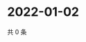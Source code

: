 # 2022-01-02

共 0 条

<!-- BEGIN WEIBO -->
<!-- 最后更新时间 Sun Jan 02 2022 03:12:05 GMT+0800 (China Standard Time) -->

<!-- END WEIBO -->
